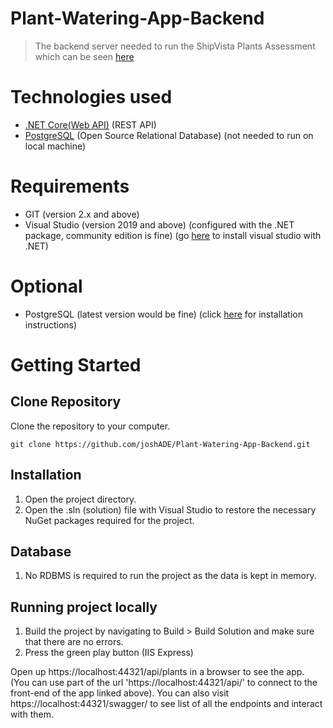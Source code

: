 # Plant-Watering-App-Backend
> The backend server needed to run the ShipVista Plants Assessment which can be seen [here](https://github.com/joshADE/plant-watering-app-frontend)


# Technologies used
* [.NET Core(Web API)](https://dotnet.microsoft.com/apps/aspnet/apis) (REST API)
* [PostgreSQL](https://www.postgresql.org/) (Open Source Relational Database) (not needed to run on local machine)

# Requirements

* GIT (version 2.x and above)
* Visual Studio (version 2019 and above) (configured with the .NET package, community edition is fine) (go [here](https://visualstudio.microsoft.com/vs/features/net-development/) to install visual studio with .NET)

# Optional

* PostgreSQL (latest version would be fine) (click [here](https://www.postgresqltutorial.com/install-postgresql/) for installation instructions)

# Getting Started

## Clone Repository

Clone the repository to your computer.

```
git clone https://github.com/joshADE/Plant-Watering-App-Backend.git
```

## Installation

1. Open the project directory.
2. Open the .sln (solution) file with Visual Studio to restore the necessary NuGet packages required for the project.

## Database

1. No RDBMS is required to run the project as the data is kept in memory.

## Running project locally

1. Build the project by navigating to Build > Build Solution and make sure that there are no errors.
2. Press the green play button (IIS Express)

Open up https://localhost:44321/api/plants in a browser to see the app. (You can use part of the url 'https://localhost:44321/api/'  to connect to the front-end of the app linked above). 
You can also visit https://localhost:44321/swagger/ to see list of all the endpoints and interact with them.
